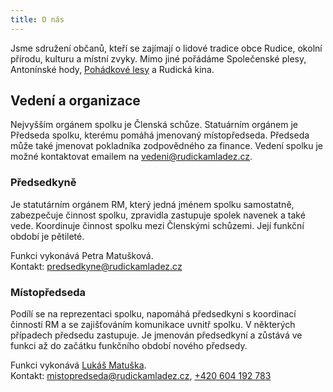 ```yaml
---
title: O nás
---
```


Jsme sdružení občanů, kteří se zajímají o&nbsp;lidové tradice obce Rudice, okolní přírodu, kulturu a&nbsp;místní zvyky.
Mimo jiné pořádáme Společenské plesy, Antonínské hody, [Pohádkové lesy](https://pohles.rudickamladez.cz) a&nbsp;Rudická kina.

## Vedení a organizace

Nejvyšším orgánem spolku je Členská schůze.
Statuárním orgánem je Předseda spolku, kterému pomáhá jmenovaný místopředseda.
Předseda může také jmenovat pokladníka zodpovědného za finance.
Vedení spolku je možné kontaktovat emailem na [vedeni@rudickamladez.cz](mailto:vedeni@rudickamladez.cz).

### Předsedkyně

Je statutárním orgánem RM, který jedná jménem spolku samostatně, zabezpečuje činnost spolku, zpravidla zastupuje spolek navenek a&nbsp;také vede.
Koordinuje činnost spolku mezi Členskými schůzemi.
Její funkční období je pětileté.

Funkci vykonává Petra&nbsp;Matušková. \
Kontakt:
[predsedkyne@rudickamladez.cz](mailto:predsedkyne@rudickamladez.cz)

### Místopředseda

Podílí se na reprezentaci spolku, napomáhá předsedkyni s&nbsp;koordinací činností RM a&nbsp;se zajišťováním komunikace uvnitř spolku.
V&nbsp;některých případech předsedu zastupuje.
Je jmenován předsedkyní a&nbsp;zůstává ve funkci až do začátku funkčního období nového předsedy.

Funkci vykonává [Lukáš&nbsp;Matuška](https://lukasmatuska.cz/). \
Kontakt:
[mistopredseda@rudickamladez.cz](mailto:mistopredseda@rudickamladez.cz),
[+420 604 192 783](tel:+420604192783)
